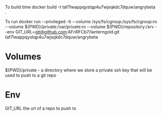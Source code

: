 To build
time docker build -t taf7lwappqystqp4u7wjsqkdc7dquw/angrybeta .

To run
docker run --privileged -ti --volume /sys/fs/cgroup:/sys/fs/cgroup:ro --volume ${PWD}/private:/var/private:ro --volume ${PWD}/repository:/srv --env GIT_URL=git@github.com:AFnRFCb7/lanterngold.git taf7lwappqystqp4u7wjsqkdc7dquw/angrybeta

# Volumes
${PWD}/private - a directory where we store a private ssh key that will be used to push to a git repo

# Env
GIT_URL the url of a repo to push to